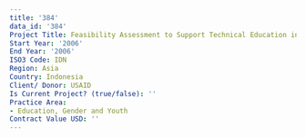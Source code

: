 ```yaml
---
title: '384'
data_id: '384'
Project Title: Feasibility Assessment to Support Technical Education in Aceh Province
Start Year: '2006'
End Year: '2006'
ISO3 Code: IDN
Region: Asia
Country: Indonesia
Client/ Donor: USAID
Is Current Project? (true/false): ''
Practice Area:
- Education, Gender and Youth
Contract Value USD: ''
---
```


